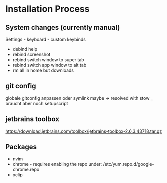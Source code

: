 # Installation Process

## System changes (currently manual)

Settings - keyboard - custom keybinds 
- debind help 
- rebind screenshot
- rebind switch window to super tab
- rebind switch app window to alt tab
- rm all in home but downloads

## git config
globale gitconfig anpassen oder symlink maybe
-> resolved with stow _ braucht aber noch setupscript
## jetbrains toolbox
https://download.jetbrains.com/toolbox/jetbrains-toolbox-2.6.3.43718.tar.gz

## Packages

- nvim
- chrome - requires enabling the repo under: /etc/yum.repo.d/google-chrome.repo
- xclip
